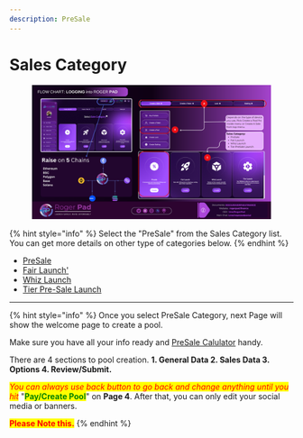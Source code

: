 ```yaml
---
description: PreSale
---
```


# Sales Category

<figure><img src="../../.gitbook/assets/Create A Pool.png" alt=""><figcaption></figcaption></figure>

{% hint style="info" %}
Select the "PreSale" from the Sales Category list.  You can get more details on other type of categories below.
{% endhint %}

* [PreSale](https://docs.rogerpad.finance/devleopers-corner/sales-categories/presale)
* [Fair Launch'](https://docs.rogerpad.finance/devleopers-corner/sales-categories/fair-launch)
* [Whiz Launch](https://docs.rogerpad.finance/devleopers-corner/sales-categories/whiz-launch)
* [Tier Pre-Sale Launch](https://docs.rogerpad.finance/devleopers-corner/sales-categories/tier-presale-launch)

***



{% hint style="info" %}
Once you select PreSale Category, next Page will show the welcome page to create a pool.

Make sure you have all your info ready and [PreSale Calulator](https://docs.rogerpad.finance/group-1/presale-calculator) handy. &#x20;

There are 4 sections to pool creation.  **1. General Data 2. Sales Data 3. Options 4. Review/Submit.** &#x20;

_<mark style="color:red;">You can always use back button to go back and change anything until you hit</mark>_ "<mark style="color:green;">**Pay/Create Pool**</mark>" on **Page 4**.  After that, you can only edit your social media or banners. &#x20;

<mark style="color:red;">**Please Note this.**</mark>
{% endhint %}
